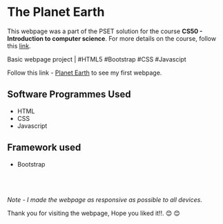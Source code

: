 # The Planet Earth

This webpage was a part of the PSET solution for the course **CS50 - Introduction to computer science**. For more details on the course, follow this [link](https://cs50.harvard.edu/x/2021/).

Basic webpage project | #HTML5 #Bootstrap #CSS #Javascipt


Follow this link - [Planet Earth](https://ahmed-arafaath.github.io/) to see my first webpage.

## Software Programmes Used ##
  * HTML
  * CSS
  * Javascript
 
 ## Framework used ##
  * Bootstrap
 <br> <br> <br> <br>
 
 
 *Note - I made the webpage as responsive as possible to all devices.*
 
 Thank you for visiting the webpage, Hope you liked it!!. :blush: :blush:

